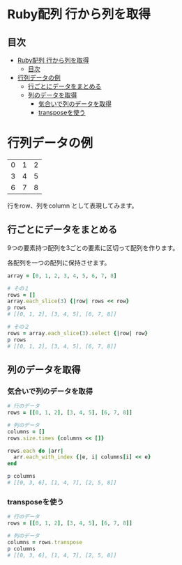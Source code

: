 # Ruby配列 行から列を取得

## 目次
<!-- TOC -->

- [Ruby配列 行から列を取得](#ruby配列-行から列を取得)
  - [目次](#目次)
- [行列データの例](#行列データの例)
  - [行ごとにデータをまとめる](#行ごとにデータをまとめる)
  - [列のデータを取得](#列のデータを取得)
    - [気合いで列のデータを取得](#気合いで列のデータを取得)
    - [transposeを使う](#transposeを使う)

<!-- /TOC -->

# 行列データの例

||||
|--|--|--|
|0|1|2|
|3|4|5|
|6|7|8|

行をrow、列をcolumn として表現してみます。

## 行ごとにデータをまとめる

9つの要素持つ配列を3ごとの要素に区切って配列を作ります。

各配列を一つの配列に保持させます。

```ruby
array = [0, 1, 2, 3, 4, 5, 6, 7, 8]

# その１
rows = []
array.each_slice(3) {|row| rows << row}
p rows
# [[0, 1, 2], [3, 4, 5], [6, 7, 8]]

# その２
rows = array.each_slice(3).select {|row| row}
p rows
# [[0, 1, 2], [3, 4, 5], [6, 7, 8]]
```

## 列のデータを取得

### 気合いで列のデータを取得

```ruby
# 行のデータ
rows = [[0, 1, 2], [3, 4, 5], [6, 7, 8]]

# 列のデータ
columns = []
rows.size.times {columns << []}

rows.each do |arr|
  arr.each_with_index {|e, i| columns[i] << e}
end

p columns
# [[0, 3, 6], [1, 4, 7], [2, 5, 8]]
```

### transposeを使う

```ruby
# 行のデータ
rows = [[0, 1, 2], [3, 4, 5], [6, 7, 8]]

# 列のデータ
columns = rows.transpose
p columns
# [[0, 3, 6], [1, 4, 7], [2, 5, 8]]
```
